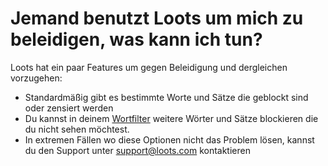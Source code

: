 # Jemand benutzt Loots um mich zu beleidigen, was kann ich tun?

Loots hat ein paar Features um gegen Beleidigung und dergleichen vorzugehen:

- Standardmäßig gibt es bestimmte Worte und Sätze die geblockt sind oder zensiert werden
- Du kannst in deinem [Wortfilter](https://loots.com/en/account/word-filter) weitere Wörter und Sätze blockieren die du nicht sehen möchtest.
- In extremen Fällen wo diese Optionen nicht das Problem lösen, kannst du den Support unter [support@loots.com](mailto:support@loots.com) kontaktieren
